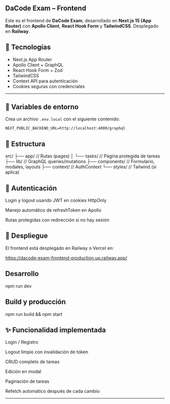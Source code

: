 ## DaCode Exam – Frontend

Este es el frontend de **DaCode Exam**, desarrollado en **Next.js 15 (App Router)** con **Apollo Client**, **React Hook Form** y **TailwindCSS**. Desplegado en **Railway**.

## 🚀 Tecnologías

- Next.js App Router
- Apollo Client + GraphQL
- React Hook Form + Zod
- TailwindCSS
- Context API para autenticación
- Cookies seguras con credenciales

---

## 🔐 Variables de entorno

Crea un archivo `.env.local` con el siguiente contenido:

```env
NEXT_PUBLIC_BACKEND_URL=http://localhost:4000/graphql
```

## 📂 Estructura

src/
├── app/              // Rutas (pages)
│   └── tasks/        // Página protegida de tareas
├── lib/              // GraphQL queries/mutations
├── components/       // Formulario, modales, layouts
├── context/          // AuthContext
└── styles/           // Tailwind (si aplica)

## 🔐 Autenticación

Login y logout usando JWT en cookies HttpOnly

Manejo automático de refreshToken en Apollo

Rutas protegidas con redirección si no hay sesión

## 🚀 Despliegue

El frontend está desplegado en Railway o Vercel en:

https://dacode-exam-frontend-production.up.railway.app/

## Desarrollo

npm run dev

## Build y producción

npm run build && npm start

## ✨ Funcionalidad implementada

Login / Registro

Logout limpio con invalidación de token

CRUD completo de tareas

Edición en modal

Paginación de tareas

Refetch automático después de cada cambio

---